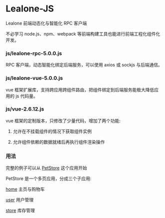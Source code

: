 # Lealone-JS

Lealone 前端动态化与智能化 RPC 客户端

不必学习 node.js、npm、webpack 等前端构建工具也能进行前端工程化组件化开发。


### js/lealone-rpc-5.0.0.js

RPC 客户端，动态智能化绑定后端服务，可以使用 axios 或 sockjs 与后端通信。


### js/lealone-vue-5.0.0.js

vue 框架扩展库，支持跨应用跨组件路由，把组件绑定到后端服务能极大降低应用的 js 代码量。


### js/vue-2.6.12.js

vue 框架的定制版本，只修改了少量代码，增加了两个功能:

1. 允许在不挂载组件的情况下获取组件实例

2. 允许组件依赖的数据就绪后再执行组件渲染操作


### 用法

完整的例子可以从 [PetStore](https://github.com/lealone/Lealone-Examples/tree/main/petstore) 这个应用开始

PetStore 是一个多页应用，分成三个子应用: 

[home](https://github.com/lealone/Lealone-Examples/blob/main/petstore/petstore-web/web/home/index.html) 主页与购物车

[user](https://github.com/lealone/Lealone-Examples/blob/main/petstore/petstore-web/web/user/index.html) 用户管理

[store](https://github.com/lealone/Lealone-Examples/blob/main/petstore/petstore-web/web/store/index.html) 库存管理


